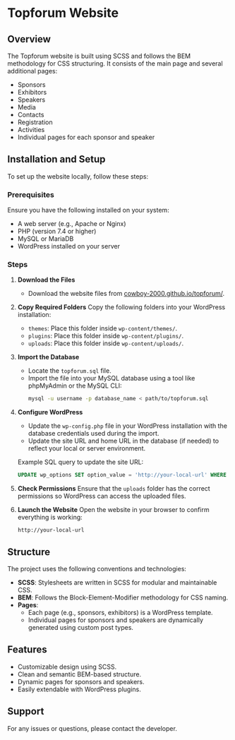 # Topforum Website

## Overview
The Topforum website is built using SCSS and follows the BEM methodology for CSS structuring. It consists of the main page and several additional pages:
- Sponsors
- Exhibitors
- Speakers
- Media
- Contacts
- Registration
- Activities
- Individual pages for each sponsor and speaker

## Installation and Setup
To set up the website locally, follow these steps:

### Prerequisites
Ensure you have the following installed on your system:
- A web server (e.g., Apache or Nginx)
- PHP (version 7.4 or higher)
- MySQL or MariaDB
- WordPress installed on your server

### Steps
1. **Download the Files**
   - Download the website files from [cowboy-2000.github.io/topforum/](http://cowboy-2000.github.io/topforum/).

2. **Copy Required Folders**
   Copy the following folders into your WordPress installation:
   - `themes`: Place this folder inside `wp-content/themes/`.
   - `plugins`: Place this folder inside `wp-content/plugins/`.
   - `uploads`: Place this folder inside `wp-content/uploads/`.

3. **Import the Database**
   - Locate the `topforum.sql` file.
   - Import the file into your MySQL database using a tool like phpMyAdmin or the MySQL CLI:
     ```bash
     mysql -u username -p database_name < path/to/topforum.sql
     ```

4. **Configure WordPress**
   - Update the `wp-config.php` file in your WordPress installation with the database credentials used during the import.
   - Update the site URL and home URL in the database (if needed) to reflect your local or server environment.

   Example SQL query to update the site URL:
   ```sql
   UPDATE wp_options SET option_value = 'http://your-local-url' WHERE option_name IN ('siteurl', 'home');
   ```

5. **Check Permissions**
   Ensure that the `uploads` folder has the correct permissions so WordPress can access the uploaded files.

6. **Launch the Website**
   Open the website in your browser to confirm everything is working:
   ```
   http://your-local-url
   ```

## Structure
The project uses the following conventions and technologies:
- **SCSS**: Stylesheets are written in SCSS for modular and maintainable CSS.
- **BEM**: Follows the Block-Element-Modifier methodology for CSS naming.
- **Pages**:
  - Each page (e.g., sponsors, exhibitors) is a WordPress template.
  - Individual pages for sponsors and speakers are dynamically generated using custom post types.

## Features
- Customizable design using SCSS.
- Clean and semantic BEM-based structure.
- Dynamic pages for sponsors and speakers.
- Easily extendable with WordPress plugins.

## Support
For any issues or questions, please contact the developer.








